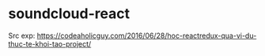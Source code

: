 # soundcloud-react
Src exp: https://codeaholicguy.com/2016/06/28/hoc-reactredux-qua-vi-du-thuc-te-khoi-tao-project/
